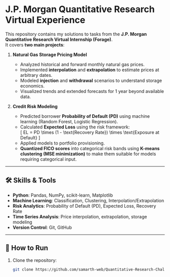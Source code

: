 # J.P. Morgan Quantitative Research Virtual Experience

This repository contains my solutions to tasks from the **J.P. Morgan Quantitative Research Virtual Internship (Forage)**.  
It covers **two main projects**:  

1. **Natural Gas Storage Pricing Model**  
   - Analyzed historical and forward monthly natural gas prices.  
   - Implemented **interpolation** and **extrapolation** to estimate prices at arbitrary dates.  
   - Modeled **injection** and **withdrawal** scenarios to understand storage economics.  
   - Visualized trends and extended forecasts for 1 year beyond available data.  

2. **Credit Risk Modeling**  
   - Predicted borrower **Probability of Default (PD)** using machine learning (Random Forest, Logistic Regression).  
   - Calculated **Expected Loss** using the risk framework:  
     \[
     EL = PD \times (1 - \text{Recovery Rate}) \times \text{Exposure at Default}
     \]  
   - Applied models to portfolio provisioning.  
   - **Quantized FICO scores** into categorical risk bands using **K-means clustering (MSE minimization)** to make them suitable for models requiring categorical input.  

---

## 🛠️ Skills & Tools
- **Python**: Pandas, NumPy, scikit-learn, Matplotlib  
- **Machine Learning**: Classification, Clustering, Interpolation/Extrapolation  
- **Risk Analytics**: Probability of Default (PD), Expected Loss, Recovery Rate  
- **Time Series Analysis**: Price interpolation, extrapolation, storage modeling  
- **Version Control**: Git, GitHub  

---

## 🚀 How to Run
1. Clone the repository:
   ```bash
   git clone https://github.com/samarth-web/Quantitative-Research-Challenge.git
